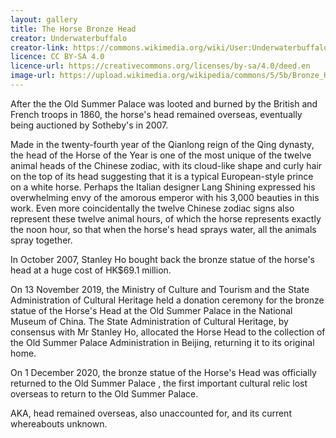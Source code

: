 ```yaml
---
layout: gallery
title: The Horse Bronze Head
creator: Underwaterbuffalo
creator-link: https://commons.wikimedia.org/wiki/User:Underwaterbuffalo
licence: CC BY-SA 4.0
licence-url: https://creativecommons.org/licenses/by-sa/4.0/deed.en
image-url: https://upload.wikimedia.org/wikipedia/commons/5/5b/Bronze_Horse_Head_Grand_Lisboa_05.jpg
---
```


After the the Old Summer Palace was looted and burned by the British and French troops in 1860, the horse's head remained overseas, eventually being auctioned by Sotheby's in 2007.

Made in the twenty-fourth year of the Qianlong reign of the Qing dynasty, the head of the Horse of the Year is one of the most unique of the twelve animal heads of the Chinese zodiac, with its cloud-like shape and curly hair on the top of its head suggesting that it is a typical European-style prince on a white horse. Perhaps the Italian designer Lang Shining expressed his overwhelming envy of the amorous emperor with his 3,000 beauties in this work. Even more coincidentally the twelve Chinese zodiac signs also represent these twelve animal hours, of which the horse represents exactly the noon hour, so that when the horse's head sprays water, all the animals spray together.

In October 2007, Stanley Ho bought back the bronze statue of the horse's head at a huge cost of HK$69.1 million.

On 13 November 2019, the Ministry of Culture and Tourism and the State Administration of Cultural Heritage held a donation ceremony for the bronze statue of the Horse's Head at the Old Summer Palace in the National Museum of China. The State Administration of Cultural Heritage, by consensus with Mr Stanley Ho, allocated the Horse Head to the collection of the Old Summer Palace Administration in Beijing, returning it to its original home.  

On 1 December 2020, the bronze statue of the Horse's Head was officially returned to the Old Summer Palace , the first important cultural relic lost overseas to return to the Old Summer Palace.

AKA, head remained overseas, also unaccounted for, and its current whereabouts unknown.
